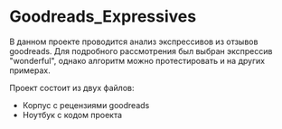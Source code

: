 # Goodreads_Expressives
В данном проекте проводится анализ экспрессивов из отзывов goodreads. Для подробного рассмотрения был выбран экспрессив "wonderful", однако алгоритм можно протестировать и на других примерах.

Проект состоит из двух файлов:
- Корпус с рецензиями goodreads
- Ноутбук с кодом проекта
